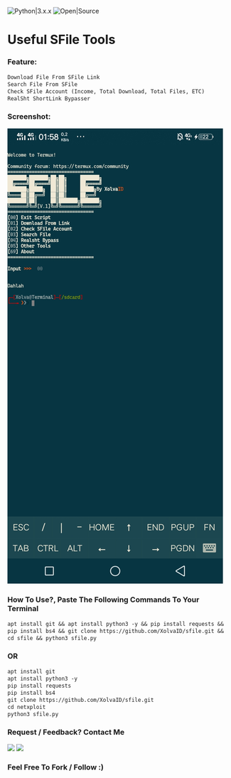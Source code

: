 ![Python|3.x.x](https://img.shields.io/badge/Python-3.x.x-blue.svg)
![Open|Source](https://img.shields.io/badge/Open-Source-red.svg)

# Useful SFile Tools

### Feature:
```
Download File From SFile Link
Search File From SFile
Check SFile Account (Income, Total Download, Total Files, ETC)
RealSht ShortLink Bypasser
```
### Screenshot:
![x](https://github.com/xolvaid/sfile/blob/main/ss1.jpg)

### How To Use?, Paste The Following Commands To Your Terminal
```
apt install git && apt install python3 -y && pip install requests && pip install bs4 && git clone https://github.com/XolvaID/sfile.git && cd sfile && python3 sfile.py 
```
### OR
```
apt install git
apt install python3 -y
pip install requests
pip install bs4
git clone https://github.com/XolvaID/sfile.git
cd netxploit
python3 sfile.py
```

### Request / Feedback? Contact Me
<p align="left">
  <a href="https://github.com/XolvaID" target="_blank"><img src="https://img.shields.io/badge/Github-XolvaID-green?style=for-the-badge&logo=github"></a>
  <a href="https://t.me/XolvaID" target="_blank"><img src="https://img.shields.io/badge/Telegram-%40XolvaID_-red?style=for-the-badge&logo=telegram"></a>
</p>

### Feel Free To Fork / Follow :)
